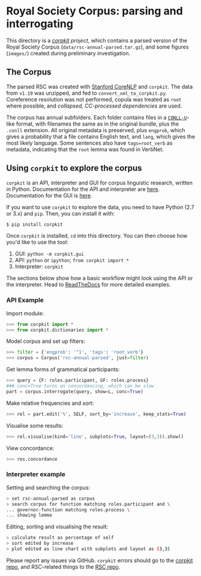 # Royal Society Corpus: parsing and interrogating

This directory is a *[corpkit](https://www.github.com/interrogator/corpkit) project*, which contains a parsed version of the Royal Society Corpus (`data/rsc-annual-parsed.tar.gz`), and some figures (`images/`) created during preliminary investigation.

## The Corpus

The parsed RSC was created with [Stanford CoreNLP](http://stanfordnlp.github.io/CoreNLP/) and `corpkit`. The data from `v1.19` was unzipped, and fed to `convert_xml_to_corpkit.py`. Coreference resolution was not performed, copula was treated as `root` where possible, and *collapsed, CC-processed dependencies* are used.

The corpus has annual subfolders. Each folder contains files in a [`CONLL-U`](http://universaldependencies.org/format.html)-like format, with filenames the same as in the original bundle, plus the `.conll` extension. All original metadata is preserved, plus `engprob`, which gives a probability that a file contains English text, and `lang`, which gives the most likely language. Some sentences also have `tags=root_verb` as metadata, indicating that the `root` lemma was found in VerbNet.

## Using `corpkit` to explore the corpus

`corpkit` is an API, interpreter and GUI for corpus linguistic research, written in Python. Documentation for the API and interpreter are [here](http://corpkit.readthedocs.io). Documentation for the GUI is [here](http://interrogator.github.io/corpkit/).

If you want to use `corpkit` to explore the data, you need to have Python (2.7 or 3.x) and `pip`. Then, you can install it with:

```bash
$ pip install corpkit
```

Once `corpkit` is installed, `cd` into this directory. You can then choose how you'd like to use the tool:

1. GUI: `python -m corpkit.gui`
2. API: `python` or `ipython`; `from corpkit import *`
3. Interpreter: `corpkit`

The sections below show how a basic workflow might look using the API or the interpreter. Head to [ReadTheDocs](http://corpkit.readthedocs.io/en/latest/) for more detailed examples.

### API Example

Import module:

```python
>>> from corpkit import *
>>> from corpkit.dictionaries import *
```

Model corpus and set up filters:

```python
>>> filter = {'engprob': '^1', 'tags': 'root_verb'}
>>> corpus = Corpus('rsc-annual-parsed', just=filter)
```

Get lemma forms of grammatical participants:

```python
>>> query = {F: roles.participant, GF: roles.process}
### conc=True turns on concordancing, which can be slow
part = corpus.interrogate(query, show=L, conc=True)
```

Make relative frequencies and sort: 

```python
>>> rel = part.edit('%', SELF, sort_by='increase', keep_stats=True)
```

Visualise some results:

```python
>>> rel.visualise(kind='line', subplots=True, layout=(3,3)).show()
```

View concordance:

```python
>>> res.concordance
```

### Interpreter example

Setting and searching the corpus:

```bash
> set rsc-annual-parsed as corpus
> search corpus for function matching roles.participant and \
... governor-function matching roles.process \
... showing lemma
```

Editing, sorting and visualising the result:

```bash
> calculate result as percentage of self
> sort edited by increase
> plot edited as line chart with subplots and layout as (3,3)
```

Please report any issues via GitHub. `corpkit` errors should go to the [corpkit repo](https://www.github.com/interrogator/corpkit), and RSC-related things to the [RSC repo](https://www.github.com/interrogator/rsc).
